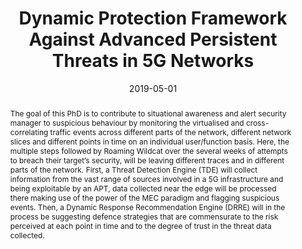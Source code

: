 ---
title: "Dynamic Protection Framework Against Advanced Persistent Threats in 5G Networks"
abstract: "The goal of this PhD is to contribute to situational awareness and alert security manager to suspicious behaviour by monitoring the virtualised and cross-correlating traffic events across different parts of the network, different network slices and different points in time on an individual user/function basis. Here, the multiple steps followed by Roaming Wildcat over the several weeks of attempts to breach their target’s security, will be leaving different traces and in different parts of the network. First, a Threat Detection Engine (TDE) will collect information from the vast range of sources involved in a 5G infrastructure and being exploitable by an APT, data collected near the edge will be processed there making use of the power of the MEC paradigm and flagging suspicious events. Then, a Dynamic Response Recommendation Engine (DRRE) will in the process be suggesting defence strategies that are commensurate to the risk perceived at each point in time and to the degree of trust in the threat data collected."
collection: projects
permalink: /project/ncscphd
date: 2019-05-01
citation: '<b>Role</b>: P.I., University of Surrey.<br>
<b>Research topics:</b> 5G security, threat modelling.<br>
<b>Team members:</b> Kokulan Natkunam, Dr Sakshyam Panda.<br> 
<b>Funder:</b> <a href="https://www.ncsc.gov.uk">National Cyber Security Centre</a> (NCSC). <br>
<i class="fas fa-fw fa-link zoom" aria-hidden="true"></i><a href = "https://www.surrey.ac.uk/fees-and-funding/studentships/dynamic-protection-framework-against-advanced-persistent-threats-5g">project website</a>'
---